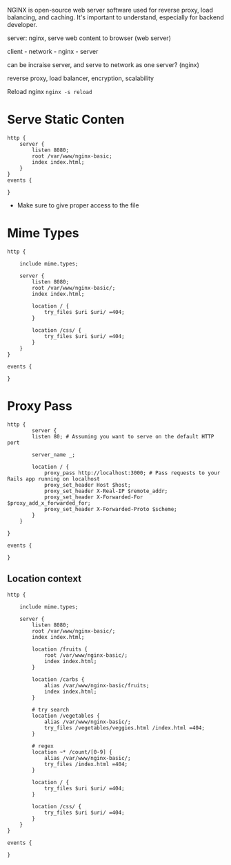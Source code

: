 NGINX is open-source web server software used for reverse proxy, load balancing, and caching. It's important to understand, especially for backend developer.

server: nginx, serve web content to browser (web server)

client - network - nginx - server

can be incraise server, and serve to network as one server? (nginx)

reverse proxy, load balancer, encryption, scalability

Reload nginx
`nginx -s reload`

# Serve Static Conten

```
http {
	server {
		listen 8080;
		root /var/www/nginx-basic;
		index index.html;
	}
}
events {

}
```

- Make sure to give proper access to the file

# Mime Types

```
http {

	include mime.types;

	server {
		listen 8080;
		root /var/www/nginx-basic/;
		index index.html;

		location / {
			try_files $uri $uri/ =404;
		}

		location /css/ {
			try_files $uri $uri/ =404;
		}
	}
}

events {

}
```

# Proxy Pass

```
http {
		server {
		listen 80; # Assuming you want to serve on the default HTTP port

		server_name _;

		location / {
			proxy_pass http://localhost:3000; # Pass requests to your Rails app running on localhost
			proxy_set_header Host $host;
			proxy_set_header X-Real-IP $remote_addr;
			proxy_set_header X-Forwarded-For $proxy_add_x_forwarded_for;
			proxy_set_header X-Forwarded-Proto $scheme;
		}
	}

}

events {

}
```


## Location context

```
http {

	include mime.types;

	server {
		listen 8080;
		root /var/www/nginx-basic/;
		index index.html;

		location /fruits {
			root /var/www/nginx-basic/;
			index index.html;
		}

		location /carbs {
			alias /var/www/nginx-basic/fruits;
			index index.html;
		}

		# try search
		location /vegetables {
			alias /var/www/nginx-basic/;
			try_files /vegetables/veggies.html /index.html =404;
		}

		# regex
		location ~* /count/[0-9] {
			alias /var/www/nginx-basic/;
			try_files /index.html =404;
		}

		location / {
			try_files $uri $uri/ =404;
		}

		location /css/ {
			try_files $uri $uri/ =404;
		}
	}
}

events {

}
```
